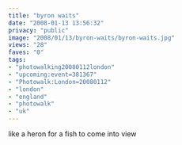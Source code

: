 ```yaml
---
title: "byron waits"
date: "2008-01-13 13:56:32"
privacy: "public"
image: "2008/01/13/byron-waits/byron-waits.jpg"
views: "28"
faves: "0"
tags:
- "photowalking20080112london"
- "upcoming:event=381367"
- "Photowalk:London=20080112"
- "london"
- "england"
- "photowalk"
- "uk"
---
```

like a heron for a fish to come into view
